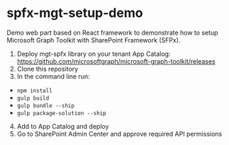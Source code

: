 # spfx-mgt-setup-demo

Demo web part based on React framework to demonstrate how to setup Microsoft Graph Toolkit with SharePoint Framework (SFPx).

1) Deploy mgt-spfx library on your tenant App Catalog:
https://github.com/microsoftgraph/microsoft-graph-toolkit/releases
2) Clone this repository
3) In the command line run:
  - `npm install`
  - `gulp build`
  - `gulp bundle --ship`
  - `gulp package-solution --ship`
4) Add to App Catalog and deploy
5) Go to SharePoint Admin Center and approve required API permissions